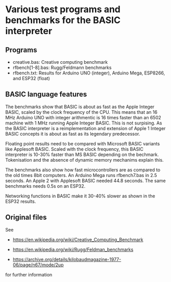 # Various test programs and benchmarks for the BASIC interpreter

## Programs 

- creative.bas: Creative computing benchmark
- rfbench[1-8].bas: Rugg/Feldmann benchmarks 
- rfbench.txt: Results for Arduino UNO (integer), Arduino Mega, ESP8266, and ESP32 (float)

## BASIC language features 

The benchmarks show that BASIC is about as fast as the Apple Integer BASIC, scaled by the clock frequency of the CPU. This means that an 16 MHz Arduino UNO with integer arithmentic is 16 times faster than an 6502 machine with 1 MHz running Apple Integer BASIC. This is not surpising. As the BASIC interpreter is a reimplementation and extension of Apple 1 Integer BASIC concepts it is about as fast as its legendary predecessor.

Floating point results need to be compared with Microsoft BASIC variants like Applesoft BASIC. Scaled with the clock frequency, this BASIC interpreter is 10-30% faster than MS BASIC depending on the bechmark. Tokenisation and the absence of dynamic memory mechanims explain this.

The benchmarks also show how fast microcontrollers are as compared to the old times 8bit computers. An Arduino Mega runs rfbench7.bas in 2.5 seconds. An Apple 2 with Applesoft BASIC needed 44.8 seconds. The same benchmarks needs 0.5s on an ESP32. 

Networking functions in BASIC make it 30-40% slower as shown in the ESP32 results.


## Original files

See 

- https://en.wikipedia.org/wiki/Creative_Computing_Benchmark

- https://en.wikipedia.org/wiki/Rugg/Feldman_benchmarks

- https://archive.org/details/kilobaudmagazine-1977-06/page/n67/mode/2up


for further information
